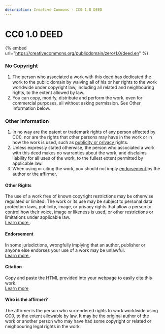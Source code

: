 ```yaml
---
description: Creative Commons - CC0 1.0 DEED
---
```


# CC0 1.0 DEED

{% embed url="https://creativecommons.org/publicdomain/zero/1.0/deed.en" %}

### No Copyright

1. The person who associated a work with this deed has dedicated the work to the public domain by waiving all of his or her rights to the work worldwide under copyright law, including all related and neighbouring rights, to the extent allowed by law.
2. You can copy, modify, distribute and perform the work, even for commercial purposes, all without asking permission. See Other Information below.

### Other Information

1. In no way are the patent or trademark rights of any person affected by CC0, nor are the rights that other persons may have in the work or in how the work is used, such as [publicity or privacy ](https://wiki.creativecommons.org/Frequently\_Asked\_Questions#When\_are\_publicity\_rights\_relevant.3F)rights.
2. Unless expressly stated otherwise, the person who associated a work with this deed makes no warranties about the work, and disclaims liability for all uses of the work, to the fullest extent permitted by applicable law.
3. When using or citing the work, you should not imply [endorsement ](https://creativecommons.org/publicdomain/zero/1.0/deed.en)by the author or the affirmer.

#### Other Rights

The use of a work free of known copyright restrictions may be otherwise regulated or limited. The work or its use may be subject to personal data protection laws, publicity, image, or privacy rights that allow a person to control how their voice, image or likeness is used, or other restrictions or limitations under applicable law.\
[Learn more ](https://wiki.creativecommons.org/Frequently\_Asked\_Questions#When\_are\_publicity\_rights\_relevant.3F).

#### Endorsement

In some jurisdictions, wrongfully implying that an author, publisher or anyone else endorses your use of a work may be unlawful.\
[Learn more ](https://wiki.creativecommons.org/Frequently\_Asked\_Questions#Do\_I\_need\_to\_be\_aware\_of\_anything\_else\_when\_providing\_attribution\_or\_credit.3F).

#### Citation

Copy and paste the HTML provided into your webpage to easily cite this work.\
[Learn more](https://wiki.creativecommons.org/CC0\_FAQ#Do\_I\_have\_to\_attribute\_the\_person\_who\_applied\_CC0\_to\_their\_work.3F)

#### Who is the affirmer?

The affirmer is the person who surrendered rights to work worldwide using CC0, to the extent allowable by law. It may be the original author of the work or another person who may have had some copyright or related or neighbouring legal rights in the work.
